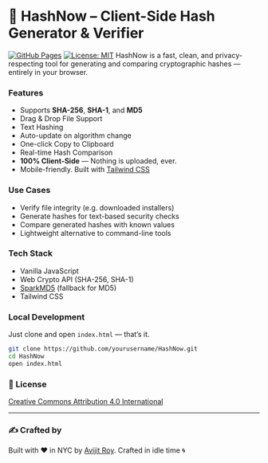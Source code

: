 # 🔐 HashNow – Client-Side Hash Generator & Verifier
[![GitHub Pages](https://img.shields.io/badge/demo-GitHub%20Pages-blue)](https://arkabyo.github.io/OneClickQR/)
[![License: MIT](https://img.shields.io/badge/License-MIT-blue.svg)](https://opensource.org/licenses/MIT)
HashNow is a fast, clean, and privacy-respecting tool for generating and comparing cryptographic hashes — entirely in your browser.

### Features

- Supports **SHA-256**, **SHA-1**, and **MD5**
- Drag & Drop File Support
- Text Hashing
- Auto-update on algorithm change
- One-click Copy to Clipboard
- Real-time Hash Comparison
- **100% Client-Side** — Nothing is uploaded, ever.
- Mobile-friendly. Built with [Tailwind CSS](https://tailwindcss.com/)


### Use Cases

- Verify file integrity (e.g. downloaded installers)
- Generate hashes for text-based security checks
- Compare generated hashes with known values
- Lightweight alternative to command-line tools


### Tech Stack

- Vanilla JavaScript
- Web Crypto API (SHA-256, SHA-1)
- [SparkMD5](https://github.com/satazor/js-spark-md5) (fallback for MD5)
- Tailwind CSS


### Local Development

Just clone and open `index.html` — that’s it.

```bash
git clone https://github.com/yourusername/HashNow.git
cd HashNow
open index.html
```

### 📄 License

[Creative Commons Attribution 4.0 International](https://creativecommons.org/licenses/by/4.0/)

---

### ✍️ Crafted by

Built with ❤️ in NYC by [Avijit Roy](https://avijitroy.com). Crafted in idle time 🌀
